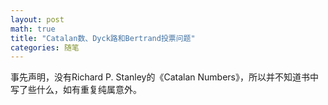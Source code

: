 ```yaml
---
layout: post
math: true
title: "Catalan数、Dyck路和Bertrand投票问题"
categories: 随笔
---
```


事先声明，没有Richard P. Stanley的《Catalan Numbers》，所以并不知道书中写了些什么，如有重复纯属意外。


